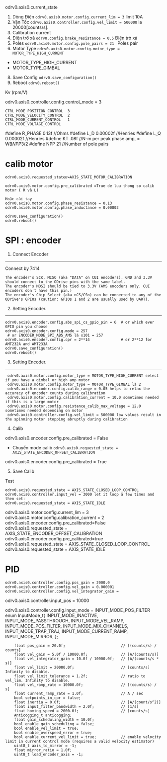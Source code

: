 odrv0.axis0.current_state


1. Dòng Điện ```odrv0.axis0.motor.config.current_lim = 3``` limit 10A
2. Vận Tốc ```odrv0.axis0.controller.config.vel_limit = 500000``` la 20000[counts/s].
3. Calibration current
4. Điện trở xả ```odrv0.config.brake_resistance = 0.5``` Điện trở xả 
5. Poles ```odrv0.axis0.motor.config.pole_pairs = 21 ``` Poles pair
6. Motor Type ```odrv0.axis0.motor.config.motor_type = MOTOR_TYPE_HIGH_CURRENT```

- MOTOR_TYPE_HIGH_CURRENT
- MOTOR_TYPE_GIMBAL

8. Save Config ```odrv0.save_configuration() ```
9. Reboot ```odrv0.reboot()```




Kv (rpm/V)

odrv0.axis0.controller.config.control_mode = 3
```
CTRL_MODE_POSITION_CONTROL  3
CTRL_MODE_VELOCITY_CONTROL  2
CTRL_MODE_CURRENT_CONTROL   1
CTRL_MODE_VOLTAGE_CONTROL 
```

#define R_PHASE 0.13f           //Ohms
#define L_D 0.00002f            //Henries
#define L_Q 0.00002f            //Henries
#define KT .08f                 //N-m per peak phase amp, = WB*NPP*3/2
#define NPP 21                  //Number of pole pairs



# calib motor 

```
odrv0.axis0.requested_stateư=AXIS_STATE_MOTOR_CALIBRATION 

odrv0.axis0.motor.config.pre_calibrated =True de luu thong so calib motor ( R và L)

Hoặc cài tay
odrv0.axis0.motor.config.phase_resistance = 0.13
odrv0.axis0.motor.config.phase_inductance = 0.00002
```
```
odrv0.save_configuration()
odrv0.reboot()
```

# SPI : encoder

1. Connect Encoder
-----------
Connect by 7414 
```
The encoder's SCK, MISO (aka "DATA" on CUI encoders), GND and 3.3V should connect to the ODrive pins with the same label.
The encoder's MOSI should be tied to 3.3V (AMS encoders only. CUI encoders don't have this pin.)
The encoder's Chip Select (aka nCS/CSn) can be connected to any of the ODrive's GPIOs (caution: GPIOs 1 and 2 are usually used by UART).
```

2. Setting Encoder.
---------

```
odrv0.axis0.encoder.config.abs_spi_cs_gpio_pin = 6  # or which ever GPIO pin you choose
odrv0.axis0.encoder.config.mode = 257
 # or ENCODER_MODE_SPI_ABS_AMS là x101 = 257
odrv0.axis0.encoder.config.cpr = 2**14              # or 2**12 for AMT232A and AMT233A
odrv0.save_configuration()
odrv0.reboot()
```

3. Setting Encoder.
-----------


```
 odrv0.axis0.motor.config.motor_type = MOTOR_TYPE_HIGH_CURRENT select if you have a gimbal or high amp motor
 odrv0.axis0.motor.config.motor_type = MOTOR_TYPE_GIMBAL là 2
 odrv0.axis0.encoder.config.calib_range = 0.05 helps to relax the accuracy of encoder counts during calibration
 odrv0.axis0.motor.config.calibration_current = 10.0 sometimes needed if this is a large motor
 odrv0.axis0.motor.config.resistance_calib_max_voltage = 12.0 sometimes needed depending on motor
 odrv0.axis0.controller.config.vel_limit = 500000 low values result in the spinning motor stopping abruptly during calibration
```

4. Calib

 odrv0.axis0.encoder.config.pre_calibrated = False
- Chuyển mode calib ```odrv0.axis0.requested_state = AXIS_STATE_ENCODER_OFFSET_CALIBRATION```

 odrv0.axis0.encoder.config.pre_calibrated = True 

5. Save Calib

Test

```
odrv0.axis0.requested_state = AXIS_STATE_CLOSED_LOOP_CONTROL
odrv0.axis0.controller.input_vel = 3000 let it loop a few times and then set:
odrv0.axis0.requested_state = AXIS_STATE_IDLE
```



odrv0.axis0.motor.config.current_lim = 3
odrv0.axis0.motor.config.calibration_current = 2
odrv0.axis0.encoder.config.pre_calibrated=False
odrv0.axis0.requested_state = AXIS_STATE_ENCODER_OFFSET_CALIBRATION
odrv0.axis0.encoder.config.pre_calibrated=true
odrv0.axis0.requested_state = AXIS_STATE_CLOSED_LOOP_CONTROL 
odrv0.axis0.requested_state = AXIS_STATE_IDLE 

# PID



```
odrv0.axis0.controller.config.pos_gain = 2000.0 
odrv0.axis0.controller.config.vel_gain = 0.000001
odrv0.axis0.controller.config.vel_integrator_gain = 
```
odrv0.axis0.controller.input_pos = 10000


odrv0.axis0.controller.config.input_mode = INPUT_MODE_POS_FILTER
    enum InputMode_t{
        INPUT_MODE_INACTIVE,
        INPUT_MODE_PASSTHROUGH,
        INPUT_MODE_VEL_RAMP,
        INPUT_MODE_POS_FILTER,
        INPUT_MODE_MIX_CHANNELS,
        INPUT_MODE_TRAP_TRAJ,
        INPUT_MODE_CURRENT_RAMP,
        INPUT_MODE_MIRROR,
    };

		float pos_gain = 20.0f;                         // [(counts/s) / counts]
        float vel_gain = 5.0f / 10000.0f;               // [A/(counts/s)]
        float vel_integrator_gain = 10.0f / 10000.0f;   // [A/(counts/s * s)]
        float vel_limit = 20000.0f;                     // [counts/s] Infinity to disable.
        float vel_limit_tolerance = 1.2f;               // ratio to vel_lim. Infinity to disable.
        float vel_ramp_rate = 10000.0f;                 // [(counts/s) / s]
        float current_ramp_rate = 1.0f;                 // A / sec
        bool setpoints_in_cpr = false;
        float inertia = 0.0f;                           // [A/(count/s^2)]
        float input_filter_bandwidth = 2.0f;            // [1/s]
        float homing_speed = 2000.0f;                   // [counts/s]
        Anticogging_t anticogging;
        float gain_scheduling_width = 10.0f;
        bool enable_gain_scheduling = false;
        bool enable_vel_limit = true;
        bool enable_overspeed_error = true;
        bool enable_current_vel_limit = true;           // enable velocity limit in current control mode (requires a valid velocity estimator)
        uint8_t axis_to_mirror = -1;
        float mirror_ratio = 1.0f;
        uint8_t load_encoder_axis = -1;     
